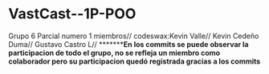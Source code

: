 # VastCast--1P-POO
Grupo 6 Parcial numero 1
miembros//
codeswax:Kevin Valle//
Kevin Cedeño Duma//
Gustavo Castro L// 
*****************En los commits se puede observar la participacion de todo el grupo, no se refleja un miembro como colaborador pero su participacion quedó registrada gracias a los commits**********



